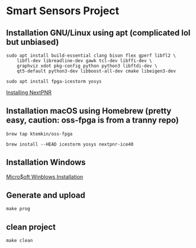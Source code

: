 # Smart Sensors Project

## Installation GNU/Linux using apt (complicated lol but unbiased)

```
sudo apt install build-essential clang bison flex gperf libfl2 \
    libfl-dev libreadline-dev gawk tcl-dev libffi-dev \
    graphviz xdot pkg-config python python3 libftdi-dev \
    qt5-default python3-dev libboost-all-dev cmake libeigen3-dev
    
sudo apt install fpga-icestorm yosys
```

[Installing NextPNR](https://github.com/YosysHQ/nextpnr)

## Installation macOS using Homebrew (pretty easy, caution: oss-fpga is from a tranny repo)

```
brew tap ktemkin/oss-fpga 
```
```
brew install --HEAD icestorm yosys nextpnr-ice40
```

## Installation Windows

[Micro$oft Winblows Installation](https://wiki.icebreaker-fpga.com/wiki/Getting_started)

## Generate and upload

```
make prog
```

## clean project

```
make clean
```
